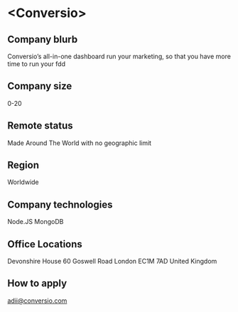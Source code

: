 # \<Conversio\>

## Company blurb

Conversio’s all-in-one dashboard run your marketing, so that you have more time to run your fdd

## Company size

0-20

## Remote status

Made Around The World with no geographic limit 

## Region

Worldwide 

## Company technologies

Node.JS
MongoDB

## Office Locations

Devonshire House
60 Goswell Road
London
EC1M 7AD
United Kingdom

## How to apply

adii@conversio.com
